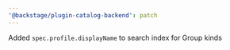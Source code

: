 ```yaml
---
'@backstage/plugin-catalog-backend': patch
---
```


Added `spec.profile.displayName` to search index for Group kinds
